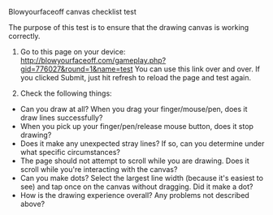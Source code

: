 Blowyourfaceoff canvas checklist test

The purpose of this test is to ensure that the drawing canvas is working correctly.

1) Go to this page on your device: http://blowyourfaceoff.com/gameplay.php?gid=776027&round=1&name=test
  You can use this link over and over. If you clicked Submit, just hit refresh to reload the page and test again.

2) Check the following things:
  - Can you draw at all? When you drag your finger/mouse/pen, does it draw lines successfully?
  - When you pick up your finger/pen/release mouse button, does it stop drawing?
  - Does it make any unexpected stray lines? If so, can you determine under what specific circumstances?
  - The page should not attempt to scroll while you are drawing. Does it scroll while you're interacting with the canvas?
  - Can you make dots? Select the largest line width (because it's easiest to see) and tap once on the canvas without dragging. Did it make a dot?
  - How is the drawing experience overall? Any problems not described above?
